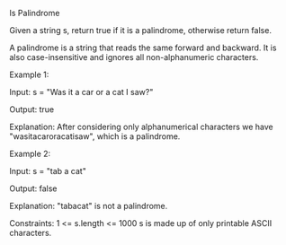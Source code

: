 Is Palindrome

Given a string s, return true if it is a palindrome, otherwise return false.

A palindrome is a string that reads the same forward and backward. It is also case-insensitive and ignores all non-alphanumeric characters.

Example 1:

Input: s = "Was it a car or a cat I saw?"

Output: true

Explanation: After considering only alphanumerical characters we have "wasitacaroracatisaw", which is a palindrome.

Example 2:

Input: s = "tab a cat"

Output: false

Explanation: "tabacat" is not a palindrome.

Constraints:
    1 <= s.length <= 1000
    s is made up of only printable ASCII characters.
